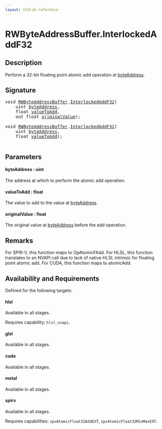 ```yaml
---
layout: stdlib-reference
---
```


# RWByteAddressBuffer\.InterlockedAddF32

## Description

Perform a 32-bit floating point atomic add operation at <span class='code'><a href="interlockedaddf32-0be#decl-byteAddress" class="code_param">byteAddress</a></span>.



## Signature 

<pre>
<span class="code_keyword">void</span> <a href="../types/rwbyteaddressbuffer-0126d/index" class="code_type">RWByteAddressBuffer</a>.<a href="interlockedaddf32-0be">InterlockedAddF32</a>(
    <span class="code_keyword">uint</span> <a href="interlockedaddf32-0be#decl-byteAddress" class="code_param">byteAddress</a>,
    <span class="code_keyword">float</span> <a href="interlockedaddf32-0be#decl-valueToAdd" class="code_param">valueToAdd</a>,
    <span class="code_keyword">out</span> <span class="code_keyword">float</span> <a href="interlockedaddf32-0be#decl-originalValue" class="code_param">originalValue</a>);

<span class="code_keyword">void</span> <a href="../types/rwbyteaddressbuffer-0126d/index" class="code_type">RWByteAddressBuffer</a>.<a href="interlockedaddf32-0be">InterlockedAddF32</a>(
    <span class="code_keyword">uint</span> <a href="interlockedaddf32-0be#decl-byteAddress" class="code_param">byteAddress</a>,
    <span class="code_keyword">float</span> <a href="interlockedaddf32-0be#decl-valueToAdd" class="code_param">valueToAdd</a>);

</pre>

## Parameters

####  <a id="decl-byteAddress"></a>byteAddress  : uint
The address at which to perform the atomic add operation.

####  <a id="decl-valueToAdd"></a>valueToAdd  : float
The value to add to the value at <span class='code'><a href="interlockedaddf32-0be#decl-byteAddress" class="code_param">byteAddress</a></span>.

####  <a id="decl-originalValue"></a>originalValue  : float
The original value at <span class='code'><a href="interlockedaddf32-0be#decl-byteAddress" class="code_param">byteAddress</a></span> before the add operation.


## Remarks
For SPIR-V, this function maps to <span class='code'>OpAtomicFAdd</span>. For HLSL, this function translates to an NVAPI call
due to lack of native HLSL intrinsic for floating point atomic add. For CUDA, this function
maps to <span class='code'>atomicAdd</span>.


## Availability and Requirements

Defined for the following targets:

#### hlsl
Available in all stages.

Requires capability: `hlsl_nvapi`.
#### glsl
Available in all stages.

#### cuda
Available in all stages.

#### metal
Available in all stages.

#### spirv
Available in all stages.

Requires capabilities: `spvAtomicFloat32AddEXT`, `spvAtomicFloat32MinMaxEXT`.


